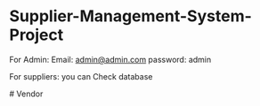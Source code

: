 # Supplier-Management-System-Project

 For Admin:
 Email: admin@admin.com
 password: admin
 
 For suppliers:
 you can Check database 
 
#   V e n d o r  
 